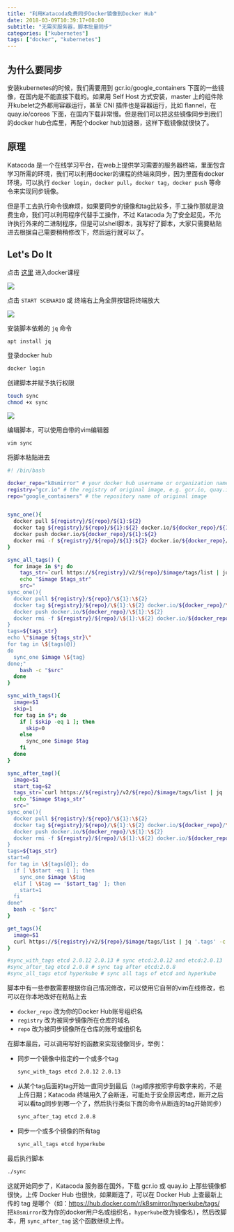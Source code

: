```yaml
---
title: "利用Katacoda免费同步Docker镜像到Docker Hub"
date: 2018-03-09T10:39:17+08:00
subtitle: "无需买服务器，脚本批量同步"
categories: ["kubernetes"]
tags: ["docker", "kubernetes"]
---
```


## 为什么要同步
安装kubernetes的时候，我们需要用到 gcr.io/google_containers 下面的一些镜像，在国内是不能直接下载的。如果用 Self Host 方式安装，master 上的组件除开kubelet之外都用容器运行，甚至 CNI 插件也是容器运行，比如 flannel，在 quay.io/coreos 下面，在国内下载非常慢。但是我们可以把这些镜像同步到我们的docker hub仓库里，再配个docker hub加速器，这样下载镜像就很快了。

## 原理
Katacoda 是一个在线学习平台，在web上提供学习需要的服务器终端，里面包含学习所需的环境，我们可以利用docker的课程的终端来同步，因为里面有docker环境，可以执行 `docker login`，`docker pull`，`docker tag`，`docker push` 等命令来实现同步镜像。

但是手工去执行命令很麻烦，如果要同步的镜像和tag比较多，手工操作那就是浪费生命，我们可以利用程序代替手工操作，不过 Katacoda 为了安全起见，不允许执行外来的二进制程序，但是可以shell脚本，我写好了脚本，大家只需要粘贴进去根据自己需要稍稍修改下，然后运行就可以了。

## Let's Do It

点击 [这里](https://www.katacoda.com/courses/docker/deploying-first-container) 进入docker课程  

<img src="https://res.cloudinary.com/imroc/image/upload/v1520565820/blog/k8s/katacoda-docker.png">

点击 `START SCENARIO` 或 终端右上角全屏按钮将终端放大

<img src="https://res.cloudinary.com/imroc/image/upload/v1520565820/blog/k8s/katacoda-terminal.png">



安装脚本依赖的 `jq` 命令

``` bash
apt install jq
```

登录docker hub

``` bash
docker login
```

创建脚本并赋予执行权限

``` bash
touch sync
chmod +x sync
```

<img src="https://res.cloudinary.com/imroc/image/upload/v1520565825/blog/k8s/katacoda-terminal2.png">

编辑脚本，可以使用自带的vim编辑器

``` bash
vim sync
```

将脚本粘贴进去

``` bash
#! /bin/bash

docker_repo="k8smirror" # your docker hub username or organization name
registry="gcr.io" # the registry of original image, e.g. gcr.io, quay.io
repo="google_containers" # the repository name of original image


sync_one(){
  docker pull ${registry}/${repo}/${1}:${2}
  docker tag ${registry}/${repo}/${1}:${2} docker.io/${docker_repo}/${1}:${2}
  docker push docker.io/${docker_repo}/${1}:${2}
  docker rmi -f ${registry}/${repo}/${1}:${2} docker.io/${docker_repo}/${1}:${2}
}

sync_all_tags() {
  for image in $*; do
    tags_str=`curl https://${registry}/v2/${repo}/$image/tags/list | jq '.tags' -c | sed 's/\[/\(/g' | sed 's/\]/\)/g' | sed 's/,/ /g'`
    echo "$image $tags_str"
    src="
sync_one(){
  docker pull ${registry}/${repo}/\${1}:\${2}
  docker tag ${registry}/${repo}/\${1}:\${2} docker.io/${docker_repo}/\${1}:\${2}
  docker push docker.io/${docker_repo}/\${1}:\${2}
  docker rmi -f ${registry}/${repo}/\${1}:\${2} docker.io/${docker_repo}/\${1}:\${2}
}
tags=${tags_str}
echo \"$image ${tags_str}\"
for tag in \${tags[@]}
do
  sync_one $image \${tag}
done;"
    bash -c "$src"
  done 
}

sync_with_tags(){
  image=$1
  skip=1
  for tag in $*; do
    if [ $skip -eq 1 ]; then
	  skip=0
    else
      sync_one $image $tag
	fi
  done 
}

sync_after_tag(){
  image=$1
  start_tag=$2
  tags_str=`curl https://${registry}/v2/${repo}/$image/tags/list | jq '.tags' -c | sed 's/\[/\(/g' | sed 's/\]/\)/g' | sed 's/,/ /g'`
  echo "$image $tags_str"
  src="
sync_one(){
  docker pull ${registry}/${repo}/\${1}:\${2}
  docker tag ${registry}/${repo}/\${1}:\${2} docker.io/${docker_repo}/\${1}:\${2}
  docker push docker.io/${docker_repo}/\${1}:\${2}
  docker rmi -f ${registry}/${repo}/\${1}:\${2} docker.io/${docker_repo}/\${1}:\${2}
}
tags=${tags_str}
start=0
for tag in \${tags[@]}; do
  if [ \$start -eq 1 ]; then
    sync_one $image \$tag
  elif [ \$tag == '$start_tag' ]; then
    start=1
  fi
done"
  bash -c "$src"
}

get_tags(){
  image=$1
  curl https://${registry}/v2/${repo}/$image/tags/list | jq '.tags' -c
}

#sync_with_tags etcd 2.0.12 2.0.13 # sync etcd:2.0.12 and etcd:2.0.13
#sync_after_tag etcd 2.0.8 # sync tag after etcd:2.0.8
#sync_all_tags etcd hyperkube # sync all tags of etcd and hyperkube
```

脚本中有一些参数需要根据你自己情况修改，可以使用它自带的vim在线修改，也可以在你本地改好在粘贴上去

- `docker_repo` 改为你的Docker Hub账号组织名
- `registry` 改为被同步镜像所在仓库的域名
- `repo` 改为被同步镜像所在仓库的账号或组织名

在脚本最后，可以调用写好的函数来实现镜像同步，举例：

- 同步一个镜像中指定的一个或多个tag

  ``` bash
  sync_with_tags etcd 2.0.12 2.0.13 
  ```

- 从某个tag后面的tag开始一直同步到最后（tag顺序按照字母数字来的，不是上传日期；Katacoda 终端用久了会断连，可能处于安全原因考虑，断开之后可以看tag同步到哪一个了，然后执行类似下面的命令从断连的tag开始同步）

  ``` bash
  sync_after_tag etcd 2.0.8
  ```

- 同步一个或多个镜像的所有tag

  ``` bash
  sync_all_tags etcd hyperkube
  ```

最后执行脚本

``` bash
./sync
```

这就开始同步了，Katacoda 服务器在国外，下载 gcr.io 或 quay.io 上那些镜像都很快，上传 Docker Hub 也很快，如果断连了，可以在 Docker Hub 上查最新上传的 tag 是哪个（如：https://hub.docker.com/r/k8smirror/hyperkube/tags/  把`k8smirror`改为你的docker用户名或组织名，`hyperkube`改为镜像名），然后改脚本，用 `sync_after_tag` 这个函数继续上传。